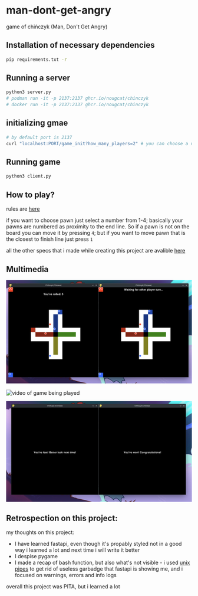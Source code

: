 # man-dont-get-angry

game of chińczyk (Man, Don't Get Angry)

## Installation of necessary dependencies
```sh
pip requirements.txt -r

```

## Running a server
```sh
python3 server.py
# podman run -it -p 2137:2137 ghcr.io/nougcat/chinczyk
# docker run -it -p 2137:2137 ghcr.io/nougcat/chinczyk
```

## initializing gmae
```sh
# by default port is 2137
curl "localhost:PORT/game_init?how_many_players=2" # you can choose a number {2,3,4}  instead of 2
```

## Running game
```sh
python3 client.py
```
## How to play?

rules are [here](https://en.wikipedia.org/wiki/Mensch_%C3%A4rgere_Dich_nicht#Overview)

if you want to choose pawn just select a number from 1-4; basically your pawns are numbered as proximity to the end line. So if a pawn is not on the board you can move it by pressing `4`; but if you want to move pawn that is the closest to finish line just press `1`

all the other specs that i made while creating this project are avalible [here](project_specs.md)

## Multimedia

![screenshot of me playing game](multimedia/game-being-played.webp)

![video of game being played](multimedia/game-being-played.gif)

![game was won](multimedia/game-ended.webp)


## Retrospection on this project:
my thoughts on this project:
- I have learned fastapi, even though it's propably styled not in a good way i learned a lot and next time i will write it better
- I despise pygame
- I made a recap of bash function, but also what's not visible - i used [unix pipes](https://en.wikipedia.org/wiki/Pipeline_(Unix)) to get rid of useless garbadge that fastapi is showing me, and i focused on warnings, errors and info logs

overall this project was PITA, but i learned a lot
